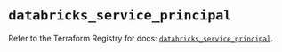 # `databricks_service_principal`

Refer to the Terraform Registry for docs: [`databricks_service_principal`](https://registry.terraform.io/providers/databricks/databricks/1.49.1/docs/resources/service_principal).
